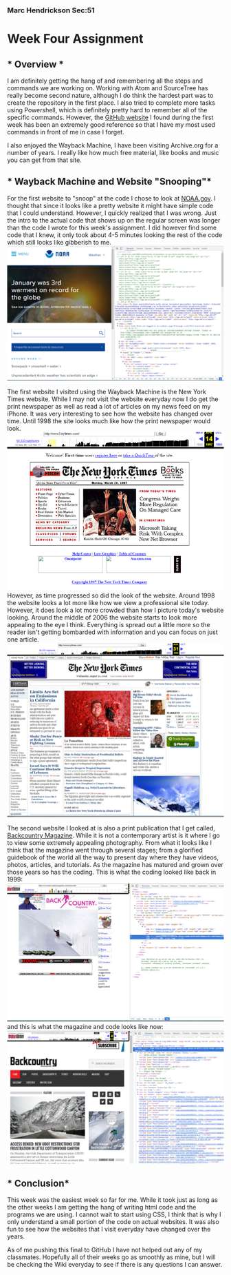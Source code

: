 ### Marc Hendrickson  Sec:51

# **Week Four Assignment**

## * Overview *

I am definitely getting the hang of and remembering all the steps and commands we
 are working on. Working with Atom and SourceTree has really become second nature,
 although I do think the hardest part was to create the repository in the first
 place. I also tried to complete more tasks using Powershell, which is
 definitely pretty hard to remember all of the specific commands. However, the
 [GitHub website](https://github.com/PowerShell/PowerShell/blob/master/docs/learning-powershell/powershell-beginners-guide.md)
 I found during the first week has been an extremely good reference so that I
 have my most used commands in front of me in case I forget.

 I also enjoyed the Wayback Machine, I have been visiting Archive.org for a
 number of years. I really like how much free material, like books and music
  you can get from that site.

## * Wayback Machine and Website "Snooping"*

For the first website to "snoop" at the code I chose to look at
[NOAA.gov](http://www.noaa.gov). I thought that since it looks like a pretty
website it might have simple code that I could understand. However, I quickly
realized that I was wrong. Just the intro to the actual code that shows up on
the regular screen was longer than the code I wrote for this week's assignment.
I did however find some code that I knew, it only took about 4-5 minutes looking
the rest of the code which still looks like gibberish to me. ![NOAA screenshot](img/Noaa_Screensht.PNG)

The first website I visited using the Wayback Machine is the New York Times
website. While I may not visit the website everyday now I do get the print
newspaper as well as read a lot of articles on my news feed on my iPhone. It was
very interesting to see how the website has changed over time. Until 1998 the
site looks much like how the print newspaper would look. ![NYtimes screenshot](img/NYtimes_screensht.PNG)
However, as time progressed so did the look of the website. Around 1998 the
website looks a lot more like how we view a professional site today. However, it
does look a lot more crowded than how I picture today's website looking. Around
the middle of 2006 the website starts to look more appealing to the eye I think.
Everything is spread out a little more so the reader isn't getting bombarded
with information and you can focus on just one article. !['06'NYtimes screenshot](img/06NYtimes_screensht.PNG)

The second website I looked at is also a print publication that I get called,
[Backcountry Magazine](https://www.backcountrymagazine.com). While it is not a contemporary artist is it where I go to
view some extremely appealing photography. From what it looks like I think that the magazine went through several stages; from a glorified guidebook of the world all the way to present day where they have videos, photos, articles, and tutorials. As the magazine has matured and grown over those years so has the coding. This is what the coding looked like back in 1999: !['99'Backcountry Magazine Screenshot](img/99Backcountry_Screensht.PNG)and this is what the magazine and code looks like now: ![2016 Backcountry Magazine Screenshot](img/16Backcountry_Screensht.PNG)

## * Conclusion*
This week was the easiest week so far for me. While it took just as long as the other weeks I am getting the hang of writing html code and the programs we are using. I cannot wait to start using CSS, I think that is why I only understand a small portion of the code on actual websites. It was also fun to see how the websites that I visit everyday have changed over the years.

As of me pushing this final to GitHub I have not helped out any of my classmates. Hopefully all of their weeks go as smoothly as mine, but I will be checking the Wiki everyday to see if there is any questions I can answer.
